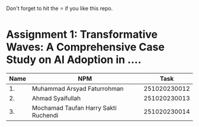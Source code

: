 Don't forget to hit the :star: if you like this repo.

# Assignment 1: Transformative Waves: A Comprehensive Case Study on AI Adoption in ....

| Name          | NPM  | Task            |
| ------------ | -------------- | --------------- |
| 1. |Muhammad Arsyad Faturrohman       |251020230012           |
| 2. |Ahmad Syaifullah          |251020230013           |
| 3. |Mochamad Taufan Harry Sakti Ruchendi         |251020230014           |

